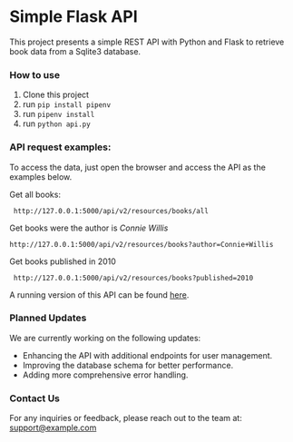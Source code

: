 # Simple Flask API

This project presents a simple REST API with Python and Flask to retrieve book data from a Sqlite3 database.

### How to use

1. Clone this project
2. run ```pip install pipenv```
3. run ```pipenv install```
4. run ```python api.py```

### API request examples:
To access the data, just open the browser and access the API as the examples below.

Get all books:

``` http://127.0.0.1:5000/api/v2/resources/books/all```

Get books were the author is *Connie Willis*

```http://127.0.0.1:5000/api/v2/resources/books?author=Connie+Willis```

Get books published in 2010

``` http://127.0.0.1:5000/api/v2/resources/books?published=2010```

A running version of this API can be found [here](https://simpleflaskapi-cpatrickalves.herokuapp.com/).

### Planned Updates
We are currently working on the following updates:
- Enhancing the API with additional endpoints for user management.
- Improving the database schema for better performance.
- Adding more comprehensive error handling.

### Contact Us
For any inquiries or feedback, please reach out to the team at: support@example.com